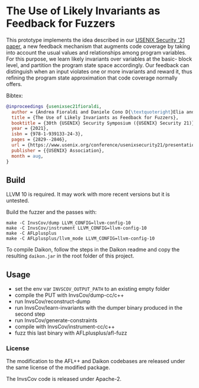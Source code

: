 # The Use of Likely Invariants as Feedback for Fuzzers

This prototype implements the idea described in our [USENIX Security '21 paper](https://www.usenix.org/conference/usenixsecurity21/presentation/fioraldi), a new feedback mechanism that
augments code coverage by taking into account the usual
values and relationships among program variables. For this
purpose, we learn likely invariants over variables at the basic-
block level, and partition the program state space accordingly.
Our feedback can distinguish when an input violates one or
more invariants and reward it, thus refining the program state
approximation that code coverage normally offers.

Bibtex:

```bibtex
@inproceedings {usenixsec21fioraldi,
  author = {Andrea Fioraldi and Daniele Cono D{\textquoteright}Elia and Davide Balzarotti},
  title = {The Use of Likely Invariants as Feedback for Fuzzers},
  booktitle = {30th {USENIX} Security Symposium ({USENIX} Security 21)},
  year = {2021},
  isbn = {978-1-939133-24-3},
  pages = {2829--2846},
  url = {https://www.usenix.org/conference/usenixsecurity21/presentation/fioraldi},
  publisher = {{USENIX} Association},
  month = aug,
}
```

## Build

LLVM 10 is required. It may work with more recent versions but it is untested.

Build the fuzzer and the passes with:

```
make -C InvsCov/dump LLVM_CONFIG=llvm-config-10
make -C InvsCov/instrument LLVM_CONFIG=llvm-config-10
make -C AFLplusplus
make -C AFLplusplus/llvm_mode LLVM_CONFIG=llvm-config-10
```

To compile Daikon, follow the steps in the Daikon readme and copy the resulting `daikon.jar` in the root folder of this project.

## Usage

+ set the env var `INVSCOV_OUTPUT_PATH` to an existing empty folder
+ compile the PUT with InvsCov/dump-cc/c++
+ run InvsCov/reconstruct-dump
+ run InvsCov/learn-invariants with the dumper binary produced in the second step
+ run InvsCov/generate-constraints
+ compile with InvsCov/instrument-cc/c++
+ fuzz this last binary with AFLplusplus/afl-fuzz

### License

The modification to the AFL++ and Daikon codebases are released under the same license of the modified package.

The InvsCov code is released under Apache-2.
